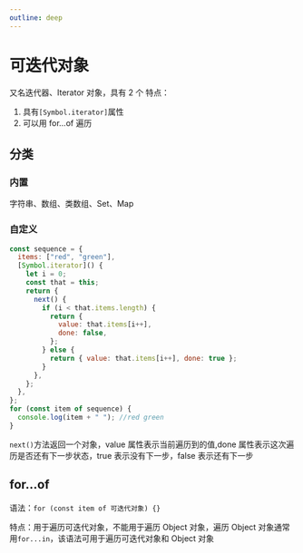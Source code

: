 ```yaml
---
outline: deep
---
```


# 可迭代对象

又名迭代器、Iterator 对象，具有 2 个 特点：

1. 具有`[Symbol.iterator]`属性
2. 可以用 for...of 遍历

## 分类

### 内置

字符串、数组、类数组、Set、Map

### 自定义

```js
const sequence = {
  items: ["red", "green"],
  [Symbol.iterator]() {
    let i = 0;
    const that = this;
    return {
      next() {
        if (i < that.items.length) {
          return {
            value: that.items[i++],
            done: false,
          };
        } else {
          return { value: that.items[i++], done: true };
        }
      },
    };
  },
};
for (const item of sequence) {
  console.log(item + " "); //red green
}
```

`next()`方法返回一个对象，value 属性表示当前遍历到的值,done 属性表示这次遍历是否还有下一步状态，true 表示没有下一步，false 表示还有下一步

## for...of

语法：`for (const item of 可迭代对象) {}`

特点：用于遍历可迭代对象，不能用于遍历 Object 对象，遍历 Object 对象通常用`for...in`，该语法可用于遍历可迭代对象和 Object 对象
